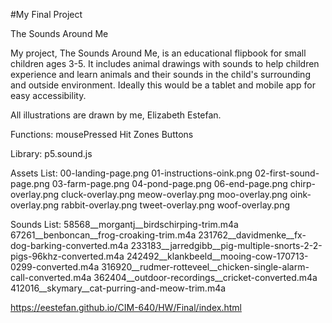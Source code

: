 #My Final Project

The Sounds Around Me

My project, The Sounds Around Me, is an educational flipbook for small children ages 3-5. It includes animal drawings with sounds to help children experience and learn animals and their sounds in the child's surrounding and outside environment. Ideally this would be a tablet and mobile app for easy accessibility.

All illustrations are drawn by me, Elizabeth Estefan.

Functions:
  mousePressed
  Hit Zones
  Buttons

Library:
  p5.sound.js

Assets List:
  00-landing-page.png
  01-instructions-oink.png
  02-first-sound-page.png
  03-farm-page.png
  04-pond-page.png
  06-end-page.png
  chirp-overlay.png
  cluck-overlay.png
  meow-overlay.png
  moo-overlay.png
  oink-overlay.png
  rabbit-overlay.png
  tweet-overlay.png
  woof-overlay.png

Sounds List:
  58568__morgantj__birdschirping-trim.m4a
  67261__benboncan__frog-croaking-trim.m4a
  231762__davidmenke__fx-dog-barking-converted.m4a
  233183__jarredgibb__pig-multiple-snorts-2-2-pigs-96khz-converted.m4a
  242492__klankbeeld__mooing-cow-170713-0299-converted.m4a
  316920__rudmer-rotteveel__chicken-single-alarm-call-converted.m4a
  362404__outdoor-recordings__cricket-converted.m4a
  412016__skymary__cat-purring-and-meow-trim.m4a


https://eestefan.github.io/CIM-640/HW/Final/index.html
